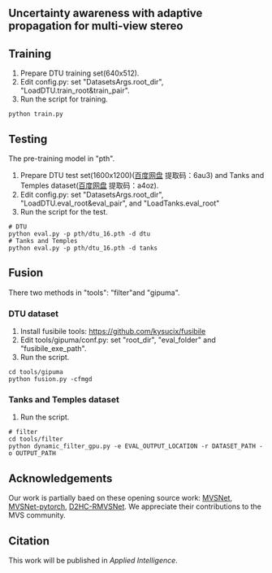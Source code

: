 ## Uncertainty awareness with adaptive propagation for multi-view stereo


## Training

1. Prepare DTU training set(640x512).
1. Edit config.py: set "DatasetsArgs.root_dir", "LoadDTU.train_root&train_pair".
2. Run the script for training.

```
python train.py  
```

## Testing

The pre-training model in "pth". 

1. Prepare DTU test set(1600x1200)([百度网盘](https://pan.baidu.com/s/15hZZ3eY2bSZnae5M079gIQ 
) 提取码：6au3) and Tanks and Temples dataset([百度网盘](https://pan.baidu.com/s/1pAcLFXwi_FGxQUM47JjIMw 
   ) 提取码：a4oz).
2. Edit config.py: set "DatasetsArgs.root_dir", "LoadDTU.eval_root&eval_pair", and "LoadTanks.eval_root"
3. Run the script for the test.

```
# DTU
python eval.py -p pth/dtu_16.pth -d dtu
# Tanks and Temples
python eval.py -p pth/dtu_16.pth -d tanks
```


## Fusion

There two methods in "tools": "filter"and "gipuma".

### DTU dataset 

1. Install fusibile tools: https://github.com/kysucix/fusibile
2. Edit tools/gipuma/conf.py: set "root_dir", "eval_folder" and "fusibile_exe_path".
3. Run the script.

```
cd tools/gipuma
python fusion.py -cfmgd
```

### Tanks and Temples dataset

1. Run the script.

```
# filter
cd tools/filter
python dynamic_filter_gpu.py -e EVAL_OUTPUT_LOCATION -r DATASET_PATH -o OUTPUT_PATH 
```


## Acknowledgements

Our work is partially baed on these opening source work: [MVSNet](https://github.com/YoYo000/MVSNet), [MVSNet-pytorch](https://github.com/xy-guo/MVSNet_pytorch), [D2HC-RMVSNet](https://github.com/yhw-yhw/D2HC-RMVSNet).
We appreciate their contributions to the MVS community.


## Citation

This work will be published in _Applied Intelligence_.


<!-- If you find our code or paper helps, please cite:

```
@
```
-->